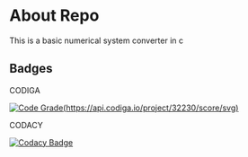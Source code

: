 # About Repo

This is a basic numerical system converter in c

## Badges
  CODIGA 

  [![Code Grade](https://api.codiga.io/project/32230/status/svg)(https://api.codiga.io/project/32230/score/svg)](https://app.codiga.io/public/project/32230/M1_Ipl_data_viewer/dashboard)
  
  CODACY

  [![Codacy Badge](https://app.codacy.com/project/badge/Grade/2a6797881f7849ab8699d98662413e25)](https://www.codacy.com/gh/meenank/M1_C_General_quiz/dashboard?utm_source=github.com&amp;utm_medium=referral&amp;utm_content=meenank/M1_C_General_quiz&amp;utm_campaign=Badge_Grade)

